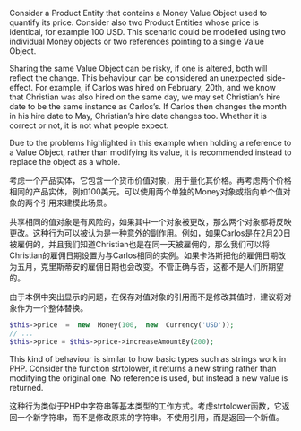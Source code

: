 Consider a Product Entity that contains a Money Value Object used to quantify its price. Consider also two Product Entities whose price is identical, for example 100 USD. This scenario could be modelled using two individual Money objects or two references pointing to a single Value Object.

Sharing the same Value Object can be risky, if one is altered, both will reflect the change. This behaviour can be considered an unexpected side-effect. For example, if Carlos was hired on February, 20th, and we know that Christian was also hired on the same day, we may set Christian’s hire date to be the same instance as Carlos’s. If Carlos then changes the month in his hire date to May, Christian’s hire date changes too. Whether it is correct or not, it is not what people expect.

Due to the problems highlighted in this example when holding a reference to a Value Object, rather than modifying its value, it is recommended instead to replace the object as a whole.

考虑一个产品实体，它包含一个货币价值对象，用于量化其价格。再考虑两个价格相同的产品实体，例如100美元。可以使用两个单独的Money对象或指向单个值对象的两个引用来建模此场景。

共享相同的值对象是有风险的，如果其中一个对象被更改，那么两个对象都将反映更改。这种行为可以被认为是一种意外的副作用。例如，如果Carlos是在2月20日被雇佣的，并且我们知道Christian也是在同一天被雇佣的，那么我们可以将Christian的雇佣日期设置为与Carlos相同的实例。如果卡洛斯把他的雇佣日期改为五月，克里斯蒂安的雇佣日期也会改变。不管正确与否，这都不是人们所期望的。

由于本例中突出显示的问题，在保存对值对象的引用而不是修改其值时，建议将对象作为一个整体替换。

```php
$this->price  =  new  Money(100,  new  Currency('USD'));
// ...
$this->price = $this->price->increaseAmountBy(200);
```

This kind of behaviour is similar to how basic types such as strings work in PHP. Consider the function strtolower, it returns a new string rather than modifying the original one. No reference is used, but instead a new value is returned.

这种行为类似于PHP中字符串等基本类型的工作方式。考虑strtolower函数，它返回一个新字符串，而不是修改原来的字符串。不使用引用，而是返回一个新值。

